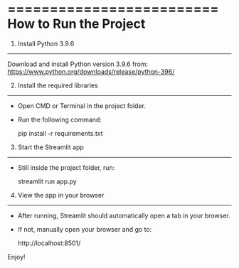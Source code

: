 =========================
How to Run the Project
=========================

1. Install Python 3.9.6
-----------------------------------
Download and install Python version 3.9.6 from:
https://www.python.org/downloads/release/python-396/


2. Install the required libraries
-----------------------------------
- Open CMD or Terminal in the project folder.
- Run the following command:

    pip install -r requirements.txt


3. Start the Streamlit app
-----------------------------------
- Still inside the project folder, run:

    streamlit run app.py


4. View the app in your browser
-----------------------------------
- After running, Streamlit should automatically open a tab in your browser.
- If not, manually open your browser and go to:

    http://localhost:8501/

Enjoy!

